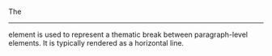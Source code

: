<!-- What is a <hr /> tag? -->

The <hr> element is used to represent a thematic break between paragraph-level elements. It is typically rendered as a horizontal line.
